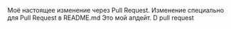 Моё настоящее изменение через Pull Request.
Изменение специально для Pull Request в README.md
Это мой апдейт.
D
pull request
